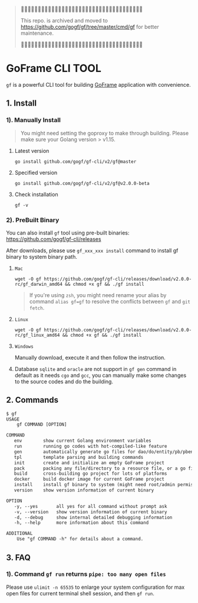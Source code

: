 > 👣👣👣👣👣👣👣👣👣👣👣👣👣👣👣👣👣👣👣👣👣👣👣👣👣👣👣👣👣👣👣👣👣👣👣👣
> 
> This repo. is archived and moved to https://github.com/gogf/gf/tree/master/cmd/gf for better maintenance.
> 
> 👣👣👣👣👣👣👣👣👣👣👣👣👣👣👣👣👣👣👣👣👣👣👣👣👣👣👣👣👣👣👣👣👣👣👣👣

# GoFrame CLI TOOL



`gf` is a powerful CLI tool for building [GoFrame](https://goframe.org) application with convenience.

## 1. Install

### 1). Manually Install

> You might need setting the goproxy to make through building.
> Please make sure your Golang version > v1.15.

1. Latest version
    ```
    go install github.com/gogf/gf-cli/v2/gf@master
    ```

2. Specified version
    ```
    go install github.com/gogf/gf-cli/v2/gf@v2.0.0-beta
    ```

3. Check installation
   ```
   gf -v
   ```
### 2). PreBuilt Binary

You can also install `gf` tool using pre-built binaries: https://github.com/gogf/gf-cli/releases

After downloads, please use `gf_xxx_xxx install` command to install gf binary to system binary path.

1. `Mac`
    ```shell
    wget -O gf https://github.com/gogf/gf-cli/releases/download/v2.0.0-rc/gf_darwin_amd64 && chmod +x gf && ./gf install
    ```
   > If you're using `zsh`, you might need rename your alias by command `alias gf=gf` to resolve the conflicts between `gf` and `git fetch`.

2. `Linux`
    ```shell
    wget -O gf https://github.com/gogf/gf-cli/releases/download/v2.0.0-rc/gf_linux_amd64 && chmod +x gf && ./gf install
    ```

3. `Windows`

   Manually download, execute it and then follow the instruction.

4. Database `sqlite` and `oracle` are not support in `gf gen` command in default as it needs `cgo` and `gcc`, you can manually make some changes to the source codes and do the building.

## 2. Commands
```html
$ gf
USAGE
    gf COMMAND [OPTION]

COMMAND
   env        show current Golang environment variables
   run        running go codes with hot-compiled-like feature
   gen        automatically generate go files for dao/do/entity/pb/pbentity
   tpl        template parsing and building commands
   init       create and initialize an empty GoFrame project
   pack       packing any file/directory to a resource file, or a go file
   build      cross-building go project for lots of platforms
   docker     build docker image for current GoFrame project
   install    install gf binary to system (might need root/admin permission)
   version    show version information of current binary

OPTION
   -y, --yes       all yes for all command without prompt ask
   -v, --version   show version information of current binary
   -d, --debug     show internal detailed debugging information
   -h, --help      more information about this command

ADDITIONAL
    Use "gf COMMAND -h" for details about a command.
```

## 3. FAQ

### 1). Command `gf run` returns `pipe: too many open files`

Please use `ulimit -n 65535` to enlarge your system configuration for max open files for current terminal shell session, and then `gf run`.







